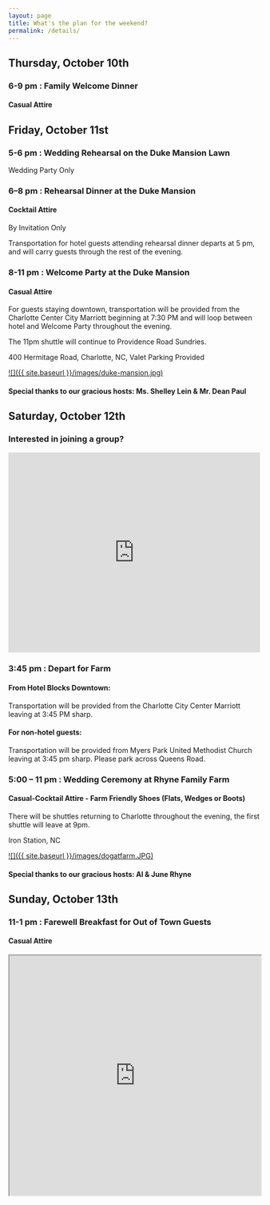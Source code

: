 ```yaml
---
layout: page
title: What's the plan for the weekend?
permalink: /details/
---
```


## Thursday, October 10th

### 6-9 pm : Family Welcome Dinner 
#### Casual Attire

## Friday, October 11st

### 5-6 pm : Wedding Rehearsal on the Duke Mansion Lawn
Wedding Party Only

### 6–8 pm : Rehearsal Dinner at the Duke Mansion
#### Cocktail Attire
By Invitation Only

Transportation for hotel guests attending rehearsal dinner departs at 5 pm, and will carry guests through the rest of the evening.


### 8-11 pm : Welcome Party at the Duke Mansion
#### Casual Attire
For guests staying downtown, transportation will be provided from the Charlotte Center City Marriott beginning at 7:30 PM and will loop between hotel and Welcome Party throughout the evening. 

The 11pm shuttle will continue to Providence Road Sundries.

400 Hermitage Road, Charlotte, NC, Valet Parking Provided

<a href="https://goo.gl/maps/jS5dpdGLV2r">![]({{ site.baseurl }}/images/duke-mansion.jpg)</a>
#### Special thanks to our gracious hosts: Ms. Shelley Lein & Mr. Dean Paul

## Saturday, October 12th
### Interested in joining a group? 
<iframe src="https://docs.google.com/forms/d/e/1FAIpQLSfBjZ3YprMhxdUfk6XvmTqQp-1ssXWD_tE3Gc-1sVko3qPTLQ/viewform?embedded=true" width="100%" height="400" frameborder="0" marginheight="0" marginwidth="0">Loading...</iframe>

### 3:45 pm : Depart for Farm
#### From Hotel Blocks Downtown:
Transportation will be provided from the Charlotte City Center Marriott leaving at 3:45 PM sharp.

#### For non-hotel guests:
Transportation will be provided from Myers Park United Methodist Church leaving at 3:45 pm sharp. Please park across Queens Road.

### 5:00 – 11 pm : Wedding Ceremony at Rhyne Family Farm
#### Casual-Cocktail Attire - Farm Friendly Shoes (Flats, Wedges or Boots)
There will be shuttles returning to Charlotte throughout the evening, the first shuttle will leave at 9pm.

Iron Station, NC

<a href="">![]({{ site.baseurl }}/images/dogatfarm.JPG)</a>
#### Special thanks to our gracious hosts: Al & June Rhyne

## Sunday, October 13th
### 11-1 pm : Farewell Breakfast for Out of Town Guests
#### Casual Attire


<iframe src="https://www.google.com/maps/d/embed?mid=1l-2KuiKD9YGM6nisbpKMbiqgCrjVUiKp&hl=en" width="100%" height="480"></iframe>
